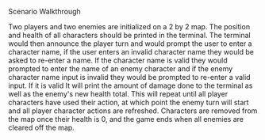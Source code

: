 Scenario Walkthrough

Two players and two enemies are initialized on a 2 by 2 map. The position and health of
all characters should be printed in the terminal. The terminal would then announce
the player turn and would prompt the user to enter a character name, if the user enters an
invalid character name they would be asked to re-enter a name. If the character name is
valid they would prompted to enter the name of an enemy character and if the enemy character
name input is invalid they would be prompted to re-enter a valid input. If it is valid
It will print the amount of damage done to the terminal as well as the enemy's new health total.
This will repeat until all player characters have used their action, at which point the enemy turn will
start and all player character actions are refreshed. Characters are removed from the map once their health is 0,
and the game ends when all enemies are cleared off the map.